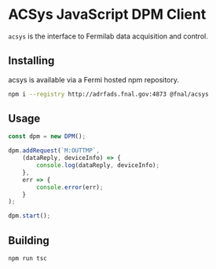# ACSys JavaScript DPM Client

`acsys` is the interface to Fermilab data acquisition and control.

## Installing

acsys is available via a Fermi hosted npm repository.

```bash
npm i --registry http://adrfads.fnal.gov:4873 @fnal/acsys
```

## Usage

```javascript
const dpm = new DPM();

dpm.addRequest(`M:OUTTMP`,
    (dataReply, deviceInfo) => {
        console.log(dataReply, deviceInfo);
    },
    err => {
        console.error(err);
    }
);

dpm.start();
```

## Building

```bash
npm run tsc
```
